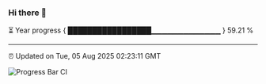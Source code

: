 ### Hi there 👋

⏳ Year progress { █████████████████▁▁▁▁▁▁▁▁▁▁▁▁▁ } 59.21 %

---

⏰ Updated on Tue, 05 Aug 2025 02:23:11 GMT

![Progress Bar CI](https://github.com/ZhaoGui/ZhaoGui/workflows/Progress%20Bar%20CI/badge.svg)
